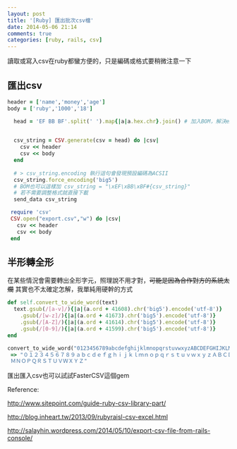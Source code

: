```yaml
---
layout: post
title: '[Ruby] 匯出批次csv檔'
date: 2014-05-06 21:14
comments: true
categories: [ruby, rails, csv]
---
```

讀取或寫入csv在ruby都蠻方便的，只是編碼或格式要稍微注意一下

##  匯出csv
```ruby
header = ['name','money','age']
body = ['ruby','1000','18']
```

```ruby export_to_csv_string 匯出csv的string格式再利用send_data下載
  head = 'EF BB BF'.split(' ').map{|a|a.hex.chr}.join() # 加入BOM，解決excel中文亂碼

    
  csv_string = CSV.generate(csv = head) do |csv|
    csv << header
    csv << body
  end
  
  # > csv_string.encoding 執行這句會發現預設編碼為ACSII
  csv_string.force_encoding('big5')
  # BOM也可以這樣加 csv_string = "\xEF\xBB\xBF#{csv_string}"  
  # 若不需要調整格式就直接下載
  send_data csv_string
```
 
```ruby export_to_csv 直接匯出檔案
 require 'csv'
 CSV.open("export.csv","w") do |csv|
   csv << header
   csv << body
 end
```
## 半形轉全形
在某些情況會需要轉出全形字元，照理說不用才對，~~可能是因為合作對方的系統太爛~~
其實也不太確定怎解，我單純用硬幹的方式
```ruby convert_to_wide_word 大小寫英文數字轉全形字元
def self.convert_to_wide_word(text)
  text.gsub(/[a-v]/){|a|(a.ord + 41608).chr('big5').encode('utf-8')}
    .gsub(/[w-z]/){|a|(a.ord + 41673).chr('big5').encode('utf-8')}
    .gsub(/[A-Z]/){|a|(a.ord + 41614).chr('big5').encode('utf-8')}
    .gsub(/[0-9]/){|a|(a.ord + 41599).chr('big5').encode('utf-8')}
end

convert_to_wide_word("0123456789abcdefghijklmnopqrstuvwxyzABCDEFGHIJKLMNOPQRSTUVWXYZ")
 => "０１２３４５６７８９ａｂｃｄｅｆｇｈｉｊｋｌｍｎｏｐｑｒｓｔｕｖｗｘｙｚＡＢＣＤＥＦＧＨＩＪＫＬ
 ＭＮＯＰＱＲＳＴＵＶＷＸＹＺ" 
```
匯出匯入csv也可以試試FasterCSV這個gem

Reference:

http://www.sitepoint.com/guide-ruby-csv-library-part/

http://blog.inheart.tw/2013/09/rubyraisl-csv-excel.html

http://salayhin.wordpress.com/2014/05/10/export-csv-file-from-rails-console/